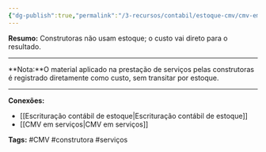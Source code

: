 ```yaml
---
{"dg-publish":true,"permalink":"/3-recursos/contabil/estoque-cmv/cmv-em-construtoras/","dgPassFrontmatter":true,"created":"2025-06-05T22:17:41.238-03:00","updated":"2025-06-05T22:26:56.516-03:00"}
---
```



**Resumo:** Construtoras não usam estoque; o custo vai direto para o resultado.

* * *

**Nota:**O material aplicado na prestação de serviços pelas construtoras é registrado diretamente como custo, sem transitar por estoque.

* * *

**Conexões:**

* [[Escrituração contábil de estoque\|Escrituração contábil de estoque]]
* [[CMV em serviços\|CMV em serviços]]

**Tags:** #CMV #construtora #serviços
